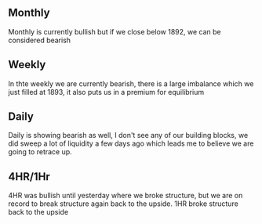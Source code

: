 ## Monthly

Monthly is currently bullish but if we close below 1892, we can be considered bearish

## Weekly

In thte weekly we are currently bearish, there is a large imbalance which we just filled at 1893,
it also puts us in a premium for equilibrium

## Daily

Daily is showing bearish as well, I don't see any of our building blocks, we did sweep a lot of liquidity a few days ago which leads me to believe we are going to retrace up.

## 4HR/1Hr


4HR was bullish until yesterday where we broke structure, but we are on record to break structure again back to the upside. 1HR broke structure back to the upside

